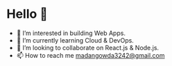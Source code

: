 <h1>Hello 👋</h1>

- 👀 I’m interested in building Web Apps.
- 🌱 I’m currently learning Cloud & DevOps.
- 💞️ I’m looking to collaborate on React.js & Node.js. 
- 📫 How to reach me madangowda3242@gmail.com

<!---
madan3242/madan3242 is a ✨ special ✨ repository because its `README.md` (this file) appears on your GitHub profile.
You can click the Preview link to take a look at your changes.
--->
